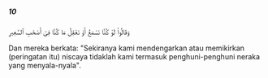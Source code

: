 ##### 10

<span class="ayah">وَقَالُوا۟ لَوْ كُنَّا نَسْمَعُ أَوْ نَعْقِلُ مَا كُنَّا فِىٓ أَصْحَٰبِ ٱلسَّعِيرِ</span>

<span class="ayah_translation">Dan mereka berkata: "Sekiranya kami mendengarkan atau memikirkan (peringatan itu) niscaya tidaklah kami termasuk penghuni-penghuni neraka yang menyala-nyala".</span>
